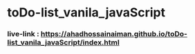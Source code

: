 # toDo-list_vanila_javaScript
### live-link : https://ahadhossainaiman.github.io/toDo-list_vanila_javaScript/index.html
